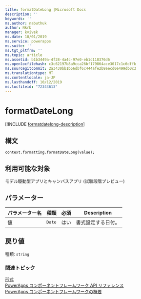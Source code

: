 ```yaml
---
title: formatDateLong |Microsoft Docs
description: ''
keywords: ''
ms.author: nabuthuk
author: Nkrb
manager: kvivek
ms.date: 10/01/2019
ms.service: powerapps
ms.suite: ''
ms.tgt_pltfrm: ''
ms.topic: article
ms.assetid: b1b3449a-4f28-4a4c-97e0-eb1c118376d6
ms.openlocfilehash: c3c62197b8a9cca26bf179864ace3017c1c6dffb
ms.sourcegitcommit: 2a3430bb1b56dbf6c444afe2b8eecd0e499db0c3
ms.translationtype: MT
ms.contentlocale: ja-JP
ms.lasthandoff: 10/12/2019
ms.locfileid: "72343613"
---
```

# <a name="formatdatelong"></a>formatDateLong

[!INCLUDE [formatdatelong-description](includes/formatdatelong-description.md)]

## <a name="syntax"></a>構文

`context.formatting.formatDateLong(value);`

## <a name="available-for"></a>利用可能な対象 

モデル駆動型アプリとキャンバスアプリ (試験段階プレビュー)

## <a name="parameters"></a>パラメーター

| パラメーター名|種類|必須|Description|
| ------------- |----|--------|-----------|
値|`Date`|はい|書式設定する日付。|

## <a name="return-value"></a>戻り値

種類: `string`


### <a name="related-topics"></a>関連トピック

[形式](../formatting.md)<br/>
[PowerApps コンポーネントフレームワーク API リファレンス](../../reference/index.md)<br/>
[PowerApps コンポーネントフレームワークの概要](../../overview.md)